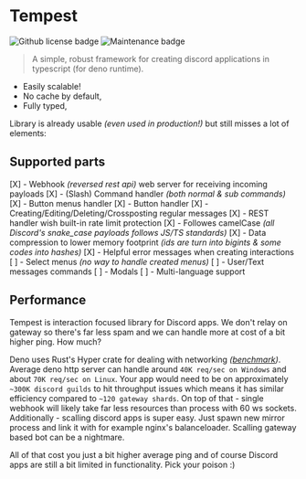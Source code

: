 # Tempest

<img alt="Github license badge" src="https://img.shields.io/github/license/Amatsagu/tempest" />
<img alt="Maintenance badge" src="https://img.shields.io/maintenance/yes/2024" />

> A simple, robust framework for creating discord applications in typescript (for deno runtime).

- Easily scalable!
- No cache by default,
- Fully typed,

Library is already usable *(even used in production!)* but still misses a lot of elements:

## Supported parts

[X] - Webhook *(reversed rest api)* web server for receiving incoming payloads
[X] - (Slash) Command handler *(both normal & sub commands)*
[X] - Button menus handler
[X] - Button handler
[X] - Creating/Editing/Deleting/Crossposting regular messages
[X] - REST handler wish built-in rate limit protection
[X] - Followes camelCase *(all Discord's snake_case payloads follows JS/TS standards)*
[X] - Data compression to lower memory footprint *(ids are turn into bigints & some codes into hashes)*
[X] - Helpful error messages when creating interactions
[ ] - Select menus *(no way to handle created menus)*
[ ] - User/Text messages commands
[ ] - Modals
[ ] - Multi-language support

## Performance
Tempest is interaction focused library for Discord apps.
We don't relay on gateway so there's far less spam and we can handle more at cost of a bit higher ping. 
How much?

Deno uses Rust's Hyper crate for dealing with networking *([benchmark](https://deno.land/benchmarks#http-server-throughput))*.
Average deno http server can handle around `40K req/sec on Windows` and about `70K req/sec on Linux`.
Your app would need to be on approximately `~300K discord guilds` to hit throughput issues which means it has similar efficiency compared to `~120 gateway shards`.
On top of that - single webhook will likely take far less resources than process with 60 ws sockets.
Additionally - scalling discord apps is super easy. Just spawn new mirror process and link it with for example nginx's balanceloader.
Scalling gateway based bot can be a nightmare.

All of that cost you just a bit higher average ping and of course Discord apps are still a bit limited in functionality. Pick your poison :)
